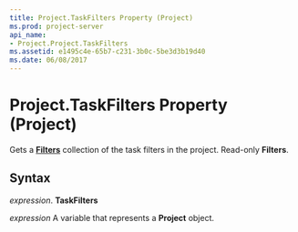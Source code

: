 ```yaml
---
title: Project.TaskFilters Property (Project)
ms.prod: project-server
api_name:
- Project.Project.TaskFilters
ms.assetid: e1495c4e-65b7-c231-3b0c-5be3d3b19d40
ms.date: 06/08/2017
---
```



# Project.TaskFilters Property (Project)

Gets a  **[Filters](filter-object-project.md)** collection of the task filters in the project. Read-only **Filters**.


## Syntax

 _expression_. **TaskFilters**

 _expression_ A variable that represents a **Project** object.


